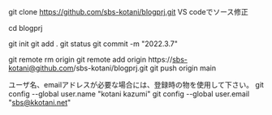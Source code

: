 git clone https://github.com/sbs-kotani/blogprj.git
  VS codeでソース修正
  
cd blogprj

git init
git add .
git status
git commit -m "2022.3.7"

git remote rm origin
git remote add origin https://sbs-kotani@github.com/sbs-kotani/blogprj.git
git push origin main


ユーザ名、emailアドレスが必要な場合には、登録時の物を使用して下さい。
git config --global user.name "kotani kazumi"
git config --global user.email "sbs@kkotani.net"

